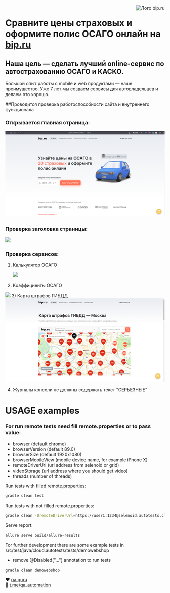 <a href="https://bip.ru/">
  <img src="https://bip.ru/static/assets/image/logo-bip.svg" alt="Лого bip.ru" title="Bip" align="right" height="60" />
</a>

#
# Сравните цены страховых и оформите полис ОСАГО онлайн на [bip.ru](https://bip.ru/)
## Наша цель — сделать лучший online-сервис по автострахованию ОСАГО и КАСКО.
Большой опыт работы с mobile и web продуктами — наше преимущество. Уже 7 лет мы создаем сервисы для автовладельцев и делаем это хорошо.

##Проводится проверка работоспособности сайта и внутреннего функционала

### Открывается главная страница:
<img src = "https://github.com/Roman-1990/bip-test/blob/master/src/test/resources/img/homepage.png">

### Проверка заголовка страницы:
<img src = "https://tenor.com/view/gif-22189307">

### Проверка сервисов:
1) Калькулятор ОСАГО
   
   <img src = "https://github.com/Roman-1990/bip-test/blob/master/src/test/resources/img/test.mp4">
2) Коэффициенты ОСАГО

<img src = "https://github.com/Roman-1990/bip-test/blob/master/src/test/resources/img/test.mp4">
3) Карта штрафов ГИБДД

<img src = "https://github.com/Roman-1990/bip-test/blob/master/src/test/resources/img/map.png">

4) Журналы консоли не должны содержать текст "СЕРЬЕЗНЫЕ"



# USAGE examples

### For run remote tests need fill remote.properties or to pass value:

* browser (default chrome)
* browserVersion (default 89.0)
* browserSize (default 1920x1080)
* browserMobileView (mobile device name, for example iPhone X)
* remoteDriverUrl (url address from selenoid or grid)
* videoStorage (url address where you should get video)
* threads (number of threads)


Run tests with filled remote.properties:
```bash
gradle clean test
```

Run tests with not filled remote.properties:
```bash
gradle clean -DremoteDriverUrl=https://user1:1234@selenoid.autotests.cloud/wd/hub/ -DvideoStorage=https://selenoid.autotests.cloud/video/ -Dthreads=1 test
```

Serve report:
```bash
allure serve build/allure-results
```


For further development there are some example tests in src/test/java/cloud.autotests/tests/demowebshop
* remove @Disabled("...") annotation to run tests
```bash
gradle clean demowebshop
```

:heart: <a target="_blank" href="https://qa.guru">qa.guru</a><br/>
:blue_heart: <a target="_blank" href="https://t.me/qa_automation">t.me/qa_automation</a>


